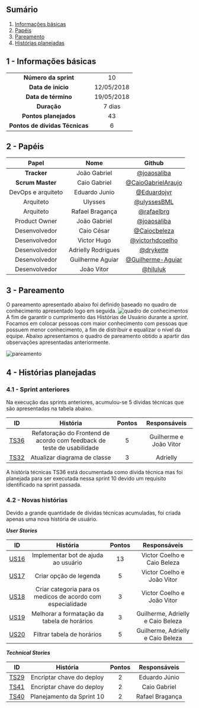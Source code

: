 ## Sumário

1. [Informações básicas](#1---informações-básicas)
1. [Papéis](#2---papéis)
1. [Pareamento](#3---pareamento)
1. [Histórias planejadas](#4---histórias-planejadas)


## 1 - Informações básicas

| | |
|:--:|:--:|
|**Número da sprint**|10|
|**Data de início**|12/05/2018|
|**Data de término**|19/05/2018|
|**Duração**|7 dias|
|**Pontos planejados**|43|
|**Pontos de dívidas Técnicas**|6|

## 2 - Papéis

|Papel|Nome|Github|
|:---:|:--:|:--:|
|**Tracker**|João Gabriel|[@joaosaliba]()|
|**Scrum Master**|Caio Gabriel| [@CaioGabrielAraujo]()|
|DevOps e arquiteto|Eduardo Junio|[@Eduardojvr](https://github.com/Eduardojvr)|
|Arquiteto|Ulysses|[@ulyssesBML]()|
|Arquiteto|Rafael Bragança|[@rafaelbrg](https://github.com/rafaelbrg)|
|Product Owner|João Gabriel|[@joaosaliba]()|
|Desenvolvedor|Caio César|[@Caiocbeleza]()|
|Desenvolvedor|Victor Hugo|[@victorhdcoelho]()|
|Desenvolvedor|Adrielly Rodrigues|[@drykette]()|
|Desenvolvedor|Guilherme Aguiar|[@Guilherme-Aguiar]()|
|Desenvolvedor|João Vitor|[@hiluluk]()|

## 3 - Pareamento

O pareamento apresentado abaixo foi definido baseado no quadro de conhecimento apresentado logo em seguida.
![quadro de conhecimentos](https://github.com/fga-gpp-mds/2018.1_Gerencia_mais/blob/is178_sprint_10/docs/documentos/imagens/Sprint10/quadro_conhecimento.png)
A fim de garantir o cumprimento das Histórias de Usuário durante a *sprint*. Focamos em colocar pessoas com maior conhecimento com pessoas que possuem menor conhecimento, a fim de distribuir e equalizar o nível da equipe. Abaixo apresentamos o quadro de pareamento obtido a apartir das observações apresentadas anteriormente.

![pareamento](https://github.com/fga-gpp-mds/2018.1_Gerencia_mais/blob/is178_sprint10_planning/docs/documentos/imagens/Sprint_10/pareamentos10.png)


## 4 - Histórias planejadas

### 4.1 - Sprint anteriores

Na execução das sprints anteriores, acumulou-se 5 dívidas técnicas que são apresentadas na tabela abaixo.

|ID|História|Pontos|Responsáveis|
|:-:|:-----:|:----:|:----------:|
|[TS36](https://github.com/fga-gpp-mds/2018.1_Gerencia_mais/issues/155)|Refatoração do Frontend de acordo com feedback de teste de usabilidade|5|Guilherme e João Vitor|
|[TS32](https://github.com/fga-gpp-mds/2018.1_Gerencia_mais/issues/152)|Atualizar diagrama de classe|3|Adrielly|

A história técnicas TS36 está documentada como dívida técnica mas foi planejada para ser executada nessa sprint 10 devido um requisito identificado na sprint passada.

### 4.2 - Novas histórias

Devido a grande quantidade de dívidas técnicas acumuladas, foi criada apenas uma nova história de usuário.

  ***User Stories***

|ID|História|Pontos|Responsáveis|
|:-:|:-----:|:----:|:----------:|
|[US16](https://github.com/fga-gpp-mds/2018.1_Gerencia_mais/issues/166)|Implementar bot de ajuda ao usuário|13|Victor Coelho e Caio Beleza|
|[US17](https://github.com/fga-gpp-mds/2018.1_Gerencia_mais/issues/179)|Criar opção de legenda|5|Victor Coelho e João Vitor|
|[US18](https://github.com/fga-gpp-mds/2018.1_Gerencia_mais/issues/180)|Criar categoria para os medicos de acordo com especialidade|3|Victor Coelho e João Vitor|
|[US19](https://github.com/fga-gpp-mds/2018.1_Gerencia_mais/issues/181)|Melhorar a formatação da tabela de horários|3|Guilherme, Adrielly e Caio Beleza|
|[US20](https://github.com/fga-gpp-mds/2018.1_Gerencia_mais/issues/182)|Filtrar tabela de horários|5|Guilherme, Adrielly e Caio Beleza|

  ***Technical Stories***


|ID|História|Pontos|Responsáveis|
|:-:|:-----:|:----:|:----------:|
|[TS29](https://github.com/fga-gpp-mds/2018.1_Gerencia_mais/issues/146)|Encriptar chave do deploy|2|Eduardo Júnio|
|[TS41](https://github.com/fga-gpp-mds/2018.1_Gerencia_mais/issues/184)|Encriptar chave do deploy|2|Caio Gabriel|
|[TS40](https://github.com/fga-gpp-mds/2018.1_Gerencia_mais/issues/178)|Planejamento da Sprint 10|2|Rafael Bragança|
